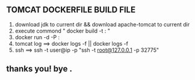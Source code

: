 
## TOMCAT DOCKERFILE BUILD FILE

1. download jdk to current dir && download apache-tomcat to current dir
2. execute commond " docker build -t <image-name>:<tag-name> <dockerfile-path> "
3. docker run -d -P <image-name>:<tag-name>
4. tomcat log ==> docker logs -f <container-id> || docker logs -f <container-name>
5. ssh ==> ssh -t user@ip -p <port> "ssh -t root@127.0.0.1 -p 32775"

##  thanks you! bye .
